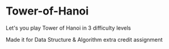 # Tower-of-Hanoi

Let's you play Tower of Hanoi in 3 difficulty levels

Made it for Data Structure & Algorithm extra credit assignment